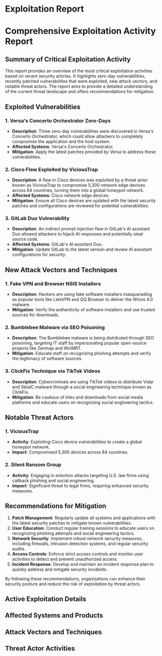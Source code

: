 # Exploitation Report

# Comprehensive Exploitation Activity Report

## Summary of Critical Exploitation Activity

This report provides an overview of the most critical exploitation activities based on recent security articles. It highlights zero-day vulnerabilities, recently patched vulnerabilities that were exploited, new attack vectors, and notable threat actors. The report aims to provide a detailed understanding of the current threat landscape and offers recommendations for mitigation.

## Exploited Vulnerabilities

### 1. Versa's Concerto Orchestrator Zero-Days
- **Description**: Three zero-day vulnerabilities were discovered in Versa's Concerto Orchestrator, which could allow attackers to completely compromise the application and the host system.
- **Affected Systems**: Versa's Concerto Orchestrator.
- **Mitigation**: Apply the latest patches provided by Versa to address these vulnerabilities.

### 2. Cisco Flaw Exploited by ViciousTrap
- **Description**: A flaw in Cisco devices was exploited by a threat actor known as ViciousTrap to compromise 5,300 network edge devices across 84 countries, turning them into a global honeypot network.
- **Affected Systems**: Cisco network edge devices.
- **Mitigation**: Ensure all Cisco devices are updated with the latest security patches and configurations are reviewed for potential vulnerabilities.

### 3. GitLab Duo Vulnerability
- **Description**: An indirect prompt injection flaw in GitLab's AI assistant Duo allowed attackers to hijack AI responses and potentially steal source code.
- **Affected Systems**: GitLab's AI assistant Duo.
- **Mitigation**: Update GitLab to the latest version and review AI assistant configurations for security.

## New Attack Vectors and Techniques

### 1. Fake VPN and Browser NSIS Installers
- **Description**: Hackers are using fake software installers masquerading as popular tools like LetsVPN and QQ Browser to deliver the Winos 4.0 malware.
- **Mitigation**: Verify the authenticity of software installers and use trusted sources for downloads.

### 2. Bumblebee Malware via SEO Poisoning
- **Description**: The Bumblebee malware is being distributed through SEO poisoning, targeting IT staff by impersonating popular open-source projects like Zenmap and WinMRT.
- **Mitigation**: Educate staff on recognizing phishing attempts and verify the legitimacy of software sources.

### 3. ClickFix Technique via TikTok Videos
- **Description**: Cybercriminals are using TikTok videos to distribute Vidar and StealC malware through a social engineering technique known as ClickFix.
- **Mitigation**: Be cautious of links and downloads from social media platforms and educate users on recognizing social engineering tactics.

## Notable Threat Actors

### 1. ViciousTrap
- **Activity**: Exploiting Cisco device vulnerabilities to create a global honeypot network.
- **Impact**: Compromised 5,300 devices across 84 countries.

### 2. Silent Ransom Group
- **Activity**: Engaging in extortion attacks targeting U.S. law firms using callback phishing and social engineering.
- **Impact**: Significant threat to legal firms, requiring enhanced security measures.

## Recommendations for Mitigation

1. **Patch Management**: Regularly update all systems and applications with the latest security patches to mitigate known vulnerabilities.
2. **User Education**: Conduct regular training sessions to educate users on recognizing phishing attempts and social engineering tactics.
3. **Network Security**: Implement robust network security measures, including firewalls, intrusion detection systems, and regular security audits.
4. **Access Controls**: Enforce strict access controls and monitor user activities to detect and prevent unauthorized access.
5. **Incident Response**: Develop and maintain an incident response plan to quickly address and mitigate security incidents.

By following these recommendations, organizations can enhance their security posture and reduce the risk of exploitation by threat actors.

## Active Exploitation Details



## Affected Systems and Products



## Attack Vectors and Techniques



## Threat Actor Activities

 